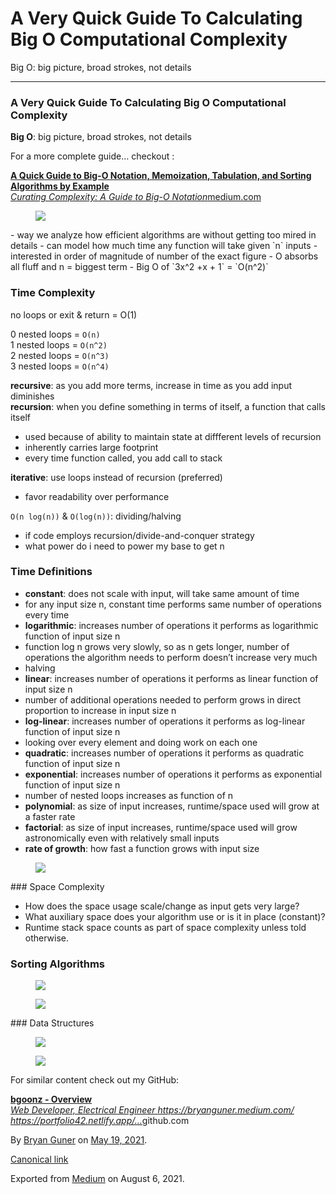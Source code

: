 A Very Quick Guide To Calculating Big O Computational Complexity
================================================================

Big O: big picture, broad strokes, not details

------------------------------------------------------------------------

### A Very Quick Guide To Calculating Big O Computational Complexity

**Big O**: big picture, broad strokes, not details

For a more complete guide… checkout :

<a href="https://medium.com/star-gazers/a-quick-guide-to-big-o-notation-memoization-tabulation-and-sorting-algorithms-by-example-803ff193c522" class="markup--anchor markup--mixtapeEmbed-anchor" title="https://medium.com/star-gazers/a-quick-guide-to-big-o-notation-memoization-tabulation-and-sorting-algorithms-by-example-803ff193c522"><strong>A Quick Guide to Big-O Notation, Memoization, Tabulation, and Sorting Algorithms by Example</strong><br />
<em>Curating Complexity: A Guide to Big-O Notation</em>medium.com</a><a href="https://medium.com/star-gazers/a-quick-guide-to-big-o-notation-memoization-tabulation-and-sorting-algorithms-by-example-803ff193c522" class="js-mixtapeImage mixtapeImage u-ignoreBlock"></a>

<figure><img src="https://cdn-images-1.medium.com/max/800/0*lte81mEvgEPYXodB.png" class="graf-image" /></figure>-   <span id="28b6">way we analyze how efficient algorithms are without getting too mired in details</span>
-   <span id="4141">can model how much time any function will take given `n` inputs</span>
-   <span id="9479">interested in order of magnitude of number of the exact figure</span>
-   <span id="8fe1">O absorbs all fluff and n = biggest term</span>
-   <span id="a9c8">Big O of `3x^2 +x + 1` = `O(n^2)`</span>

### Time Complexity

no loops or exit & return = O(1)

0 nested loops = `O(n)`  
1 nested loops = `O(n^2)`  
2 nested loops = `O(n^3)`  
3 nested loops = `O(n^4)`

**recursive**: as you add more terms, increase in time as you add input diminishes  
**recursion**: when you define something in terms of itself, a function that calls itself

-   <span id="f455">used because of ability to maintain state at diffferent levels of recursion</span>
-   <span id="f168">inherently carries large footprint</span>
-   <span id="5510">every time function called, you add call to stack</span>

**iterative**: use loops instead of recursion (preferred)  
- favor readability over performance

`O(n log(n))` & `O(log(n))`: dividing/halving

-   <span id="4f7e">if code employs recursion/divide-and-conquer strategy</span>
-   <span id="d1cc">what power do i need to power my base to get n</span>

### Time Definitions

-   <span id="9aad">**constant**: does not scale with input, will take same amount of time</span>
-   <span id="3a19">for any input size n, constant time performs same number of operations every time</span>
-   <span id="bf51">**logarithmic**: increases number of operations it performs as logarithmic function of input size n</span>
-   <span id="93d5">function log n grows very slowly, so as n gets longer, number of operations the algorithm needs to perform doesn’t increase very much</span>
-   <span id="a2cf">halving</span>
-   <span id="46c0">**linear**: increases number of operations it performs as linear function of input size n</span>
-   <span id="5f16">number of additional operations needed to perform grows in direct proportion to increase in input size n</span>
-   <span id="ab93">**log-linear**: increases number of operations it performs as log-linear function of input size n</span>
-   <span id="0459">looking over every element and doing work on each one</span>
-   <span id="bd8a">**quadratic**: increases number of operations it performs as quadratic function of input size n</span>
-   <span id="dc41">**exponential**: increases number of operations it performs as exponential function of input size n</span>
-   <span id="71fc">number of nested loops increases as function of n</span>
-   <span id="8253">**polynomial**: as size of input increases, runtime/space used will grow at a faster rate</span>
-   <span id="8827">**factorial**: as size of input increases, runtime/space used will grow astronomically even with relatively small inputs</span>
-   <span id="040c">**rate of growth**: how fast a function grows with input size</span>

<figure><img src="https://cdn-images-1.medium.com/max/800/1*5t2u8n1uKhioIzZIXX2zbg.png" class="graf-image" /></figure>### Space Complexity

-   <span id="403b">How does the space usage scale/change as input gets very large?</span>
-   <span id="5f20">What auxiliary space does your algorithm use or is it in place (constant)?</span>
-   <span id="b207">Runtime stack space counts as part of space complexity unless told otherwise.</span>

### Sorting Algorithms

<figure><img src="https://cdn-images-1.medium.com/max/800/1*HhXmG2cNdg8y4ZCCQGTyuQ.png" class="graf-image" /></figure><figure><img src="https://cdn-images-1.medium.com/max/800/1*ULeXxVCDkF73GwhsxyM_2g.png" class="graf-image" /></figure>### Data Structures

<figure><img src="https://cdn-images-1.medium.com/max/1200/1*hkZWlUgFyOSaLD5Uskv0tQ.png" class="graf-image" /></figure>

<figure><img src="https://cdn-images-1.medium.com/max/2560/1*COjzunj0-FsMJ0d7v7Z-6g.png" class="graf-image" /></figure>

For similar content check out my GitHub:

<a href="https://github.com/bgoonz" class="markup--anchor markup--mixtapeEmbed-anchor" title="https://github.com/bgoonz"><strong>bgoonz - Overview</strong><br />
<em>Web Developer, Electrical Engineer https://bryanguner.medium.com/ https://portfolio42.netlify.app/…</em>github.com</a><a href="https://github.com/bgoonz" class="js-mixtapeImage mixtapeImage u-ignoreBlock"></a>

By <a href="https://medium.com/@bryanguner" class="p-author h-card">Bryan Guner</a> on [May 19, 2021](https://medium.com/p/eb1557e85fa3).

<a href="https://medium.com/@bryanguner/a-very-quick-guide-to-calculating-big-o-computational-complexity-eb1557e85fa3" class="p-canonical">Canonical link</a>

Exported from [Medium](https://medium.com) on August 6, 2021.
